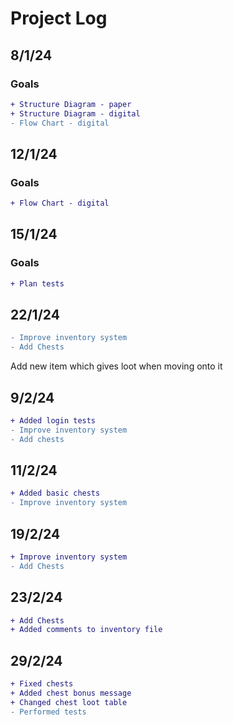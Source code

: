 # Project Log

## 8/1/24
### Goals
```diff
+ Structure Diagram - paper
+ Structure Diagram - digital
- Flow Chart - digital
```


## 12/1/24
### Goals
```diff
+ Flow Chart - digital
```

## 15/1/24
### Goals
```diff
+ Plan tests
```

## 22/1/24
```diff
- Improve inventory system
- Add Chests
```
Add new item which gives loot when moving onto it

## 9/2/24
```diff
+ Added login tests
- Improve inventory system
- Add chests
```

## 11/2/24
```diff
+ Added basic chests
- Improve inventory system
```

## 19/2/24
```diff
+ Improve inventory system
- Add Chests
```

## 23/2/24
```diff
+ Add Chests
+ Added comments to inventory file
```

## 29/2/24
```diff
+ Fixed chests
+ Added chest bonus message
+ Changed chest loot table
- Performed tests
```